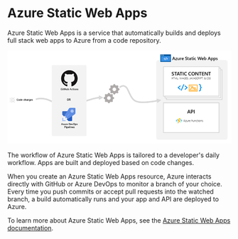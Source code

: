 # Azure Static Web Apps

Azure Static Web Apps is a service that automatically builds and deploys full stack web apps to Azure from a code repository.

![](./img/azure-static-web-apps-overview.png)

The workflow of Azure Static Web Apps is tailored to a developer's daily workflow. Apps are built and deployed based on code changes.

When you create an Azure Static Web Apps resource, Azure interacts directly with GitHub or Azure DevOps to monitor a branch of your choice. Every time you push commits or accept pull requests into the watched branch, a build automatically runs and your app and API are deployed to Azure.

To learn more about Azure Static Web Apps, see the [Azure Static Web Apps documentation](https://docs.microsoft.com/azure/static-web-apps/overview?WT.mc_id=aiml-77396-cxa).
